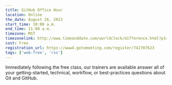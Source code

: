```yaml
---
title: GitHub Office Hour
location: Online
the_date: August 26, 2013
start_time: 10:00 a.m.
end_time: 11:00 a.m.
timezone: MST
timezonelink: http://www.timeanddate.com/worldclock/difference.html?p1=75
cost: Free
registration_url: https://www4.gotomeeting.com/register/742707623
tags: ['web-free', 'rss']
---
```


Immediately following the free class, our trainers are available answer all of your getting-started, technical, workflow, or best-practices questions about Git and GitHub.

